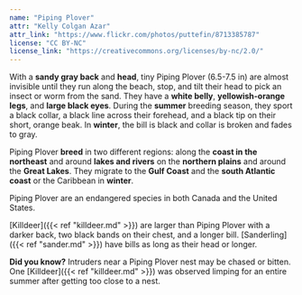 ```yaml
---
name: "Piping Plover"
attr: "Kelly Colgan Azar"
attr_link: "https://www.flickr.com/photos/puttefin/8713385787"
license: "CC BY-NC"
license_link: "https://creativecommons.org/licenses/by-nc/2.0/"
---
```

With a **sandy gray back** and **head**, tiny Piping Plover (6.5-7.5 in) are almost invisible until they run along the beach, stop, and tilt their head to pick an insect or worm from the sand. They have a **white belly**, **yellowish-orange legs**, and **large black eyes**. During the **summer** breeding season, they sport a black collar, a black line across their forehead, and a black tip on their short, orange beak. In **winter**, the bill is black and collar is broken and fades to gray.

Piping Plover **breed** in two different regions: along the **coast in the northeast** and around **lakes and rivers** on the **northern plains** and around the **Great Lakes**. They migrate to the **Gulf Coast** and the **south Atlantic coast** or the Caribbean in **winter**.

Piping Plover are an endangered species in both Canada and the United States.

[Killdeer]({{< ref "killdeer.md" >}}) are larger than Piping Plover with a darker back, two black bands on their chest, and a longer bill. [Sanderling]({{< ref "sander.md" >}})  have bills as long as their head or longer.

**Did you know?** Intruders near a Piping Plover nest may be chased or bitten. One [Killdeer]({{< ref "killdeer.md" >}}) was observed limping for an entire summer after getting too close to a nest.
